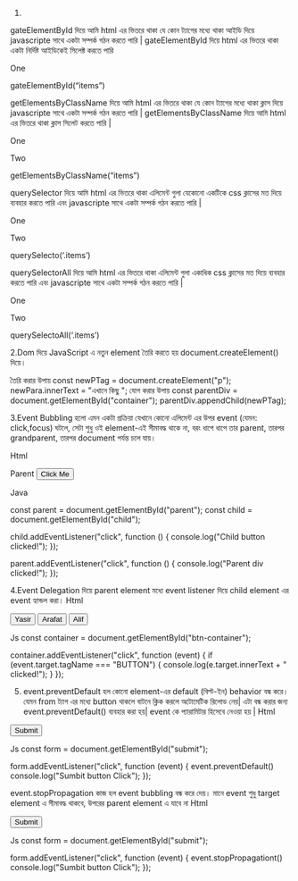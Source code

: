 1.
  gateElementById  দিয়ে আমি html এর  ভিতরে থাকা যে কোন ট্যাগের  মধ্যে থাকা আইডি দিয়ে javascripte সাথে একটা সম্পর্ক গঠন করতে পারি |  gateElementById  দিয়ে html এর  ভিতরে থাকা একটা নির্দিষ্ট আইডিকেই সিলেক্ট করতে পারি 

<p id="items">One</p>
gateElementById(“items”)

getElementsByClassName  দিয়ে আমি html এর  ভিতরে থাকা যে কোন ট্যাগের  মধ্যে থাকা ক্লাস  দিয়ে  javascripte সাথে একটা সম্পর্ক গঠন করতে পারি |  getElementsByClassName  দিয়ে আমি html এর  ভিতরে থাকা ক্লাস সিলেট করতে পারি |
<p class="items">One</p>
<p class="items">Two</p>
getElementsByClassName(“items”)

querySelector দিয়ে আমি html এর  ভিতরে থাকা  এলিমেন্ট গুলা যেকোনো একটিকে css ক্লাসের মত দিয়ে ব্যবহার করতে পারি এবং  javascripte সাথে একটা সম্পর্ক গঠন করতে পারি | 
<p class="items">One</p>
<p class="items">Two</p>
querySelecto(‘.items’)

querySelectorAll দিয়ে আমি html এর  ভিতরে থাকা  এলিমেন্ট গুলা একাধিক css ক্লাসের মত দিয়ে ব্যবহার করতে পারি এবং  javascripte সাথে একটা সম্পর্ক গঠন করতে পারি |  
<p class="items">One</p>
<p class="items">Two</p>
querySelectoAll(‘.items’)

2.Dom দিয়ে JavaScript এ নতুন element তৈরি করতে হয় document.createElement() দিয়ে।
     <div class="container">
</div>

তৈরি করার উপায়
const newPTag = document.createElement("p");
newPara.innerText = "এখানে কিছু ";
 যোগ করার উপায়
const parentDiv = document.getElementById("container");
parentDiv.appendChild(newPTag);






3.Event Bubbling হলো এমন একটা প্রক্রিয়া যেখানে কোনো এলিমেন্ট এর উপর event (যেমন: click,focus) ঘটলে, সেটা শুধু ওই element-এই সীমাবদ্ধ থাকে না, বরং ধাপে ধাপে তার parent, তারপর grandparent, তারপর document পর্যন্ত চলে যায়।

Html  

<div id="parent" >
  Parent
  <button id="child">Click Me</button>
</div>

Java

const parent = document.getElementById("parent");
const child = document.getElementById("child");

child.addEventListener("click", function () {
  console.log("Child button clicked!");
});

parent.addEventListener("click", function () {
  console.log("Parent div clicked!");
});

4.Event Delegation দিয়ে parent element মধ্যে event listener দিয়ে child element এর event হ্যান্ডল করা।
Html 
<div id="btn-container">
  <button class="btn">Yasir</button>
  <button class="btn">Arafat</button>
  <button class="btn">Alif</button>
</div>



Js
const container = document.getElementById("btn-container");

container.addEventListener("click", function (event) {
  if (event.target.tagName === "BUTTON") {
    console.log(e.target.innerText + " clicked!");
  }
});




5. event.preventDefault হল কোনো element-এর default (বিল্ট-ইন) behavior বন্ধ করে।
যেমন from ট্যাগ এর মধ্যে button থাকলে বাটনে ক্লিক করলে অটোমেটিক  রিলোড নেয়|
 এটা বন্ধ করার জন্য event.preventDefault() ব্যবহার করা হয়| event কে প্যারামিটার হিসেবে নেওয়া হয় |
Html 

<form id=”form”>
<button id=”submit”>Submit</button>
</form>
 Js
const form = document.getElementById("submit");

form.addEventListener("click", function (event) {
event.preventDefault()
  	console.log("Sumbit button Click");
});



event.stopPropagation কাজ হল event bubbling বন্ধ করে দেয়। মানে event শুধু target element এ সীমাবদ্ধ থাকবে, উপরের parent element এ যাবে না
Html 

<form id=”form”>
<button id=”submit”>Submit</button>
</form>
 Js
const form = document.getElementById("submit");

form.addEventListener("click", function (event) {
event.stopPropagationt()
  	console.log("Sumbit button Click");
});














